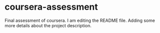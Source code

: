 # coursera-assessment
Final assessment of coursera.
I am editing the README file. Adding some more details about the project description.

